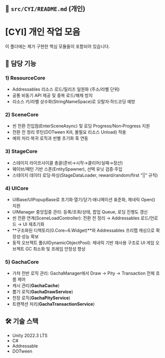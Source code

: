 ## 📄 `src/CYI/README.md` (개인)

# [CYI] 개인 작업 모음
이 폴더에는 제가 구현한 핵심 모듈들이 포함되어 있습니다.

## 📌 담당 기능
### 1) **ResourceCore**
   - Addressables 리소스 로드/릴리즈 일원화 (주소/라벨 단위)
   - 공통 비동기 API 제공 및 중복 로드/해제 방지
   - 리소스 키/라벨 상수화(StringNameSpace)로 오탈자·하드코딩 예방

### 2) **SceneCore**
   - 씬 전환 진입점(EnterSceneAsync) 및 로딩 Progress/Non‑Progress 지원
   - 전환 전 정리 루틴(DOTween Kill, 불필요 리소스 Unload) 적용
   - 예외 처리·복귀 로직과 씬별 초기화 훅 연동

### 3) **StageCore**
   - 스테이지 라이프사이클 총괄(준비→시작→클리어/실패→정산)
   - 웨이브/패턴 기반 스폰(EntitySpawner), 선택 유닛 검증·주입
   - 스테이지 데이터 로딩·파싱(StageDataLoader, reward/random/first “||” 규칙)

### 4) **UICore**
   - UIBase/UIPopupBase로 초기화·열기/닫기·애니메이션 표준화, 제네릭 Open<T>() 지원
   - UIManager 중앙집중 관리: 등록/조회/상태, 팝업 Queue, 로딩 진행도 갱신
   - 씬 전환 연계(SceneLoadController): 전환 전 정리 → Addressables 로드/언로드 → UI 재초기화
   - **구조화된 디렉토리(0.Core~6.Widget)**와 Addressables 프리팹 캐싱으로 확장성·성능 확보
   - 동적 오브젝트 풀(UIDynamicObjectPool): 제네릭 기반 재사용 구조로 UI·게임 오브젝트 GC 최소화 및 프레임 안정성 향상

### 5) **GachaCore**
   - 가챠 전반 로직 관리: GachaManager에서 Draw → Pity → Transaction 전체 흐름 제어
   - 캐시 관리(**GachaCache**)
   - 뽑기 로직(**GachaDrawService**)
   - 천장 로직(**GachaPityService**)
   - 트랜잭션 처리(**GachaTransactionService**)

## 🛠 기술 스택
- Unity 2022.3 LTS
- C#
- Addressable
- DOTween

